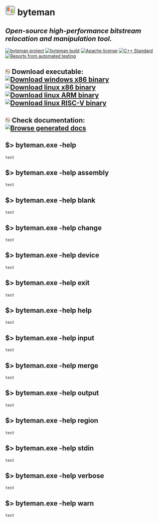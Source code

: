 # ![byteman icon](./Resources/icon32.png) byteman
## *Open-source high-performance bitstream relocation and manipulation tool.*
[![byteman project](https://img.shields.io/badge/byteman-v1.2-blue)](https://github.com/FPGA-Research-Manchester/byteman)
[![byteman build](https://img.shields.io/badge/Build%20190-%E2%9C%94-green)](https://github.com/FPGA-Research-Manchester/byteman/commits/main)
[![Apache license](https://img.shields.io/github/license/FPGA-Research-Manchester/byteman)](https://opensource.org/licenses/Apache-2.0)
[![C++ Standard](https://img.shields.io/badge/C%2B%2B-14-green.svg)](https://en.wikipedia.org/wiki/C%2B%2B14)
[![Reports from automated testing](https://github.com/FPGA-Research-Manchester/byteman/actions/workflows/test.yml/badge.svg)](https://github.com/FPGA-Research-Manchester/byteman/actions/workflows/test.yml)

## ![byteman icon](./Resources/icon16.png) Download executable: [![Download windows x86 binary](https://github.com/FPGA-Research-Manchester/byteman/actions/workflows/releaseWindows.yml/badge.svg)](https://raw.githubusercontent.com/FPGA-Research-Manchester/byteman/main/Binaries/Windows-x86/byteman.exe) [![Download linux x86 binary](https://github.com/FPGA-Research-Manchester/byteman/actions/workflows/releaseLinux.yml/badge.svg)](https://raw.githubusercontent.com/FPGA-Research-Manchester/byteman/main/Binaries/Linux-x86/byteman) [![Download linux ARM binary](https://github.com/FPGA-Research-Manchester/byteman/actions/workflows/releaseLinuxARM.yml/badge.svg)](https://raw.githubusercontent.com/FPGA-Research-Manchester/byteman/main/Binaries/Linux-ARM/byteman) [![Download linux RISC-V binary](https://github.com/FPGA-Research-Manchester/byteman/actions/workflows/releaseLinuxRISCV.yml/badge.svg)](https://raw.githubusercontent.com/FPGA-Research-Manchester/byteman/main/Binaries/Linux-RISC-V/byteman)

## ![byteman icon](./Resources/icon16.png) Check documentation: [![Browse generated docs](https://github.com/FPGA-Research-Manchester/byteman/actions/workflows/generateDocs.yml/badge.svg)](https://FPGA-Research-Manchester.github.io/byteman/)


## $> byteman.exe -help
```
test
```


## $> byteman.exe -help assembly
```
test
```


## $> byteman.exe -help blank
```
test
```


## $> byteman.exe -help change
```
test
```


## $> byteman.exe -help device
```
test
```


## $> byteman.exe -help exit
```
test
```


## $> byteman.exe -help help
```
test
```


## $> byteman.exe -help input
```
test
```


## $> byteman.exe -help merge
```
test
```


## $> byteman.exe -help output
```
test
```


## $> byteman.exe -help region
```
test
```


## $> byteman.exe -help stdin
```
test
```


## $> byteman.exe -help verbose
```
test
```


## $> byteman.exe -help warn
```
test
```

